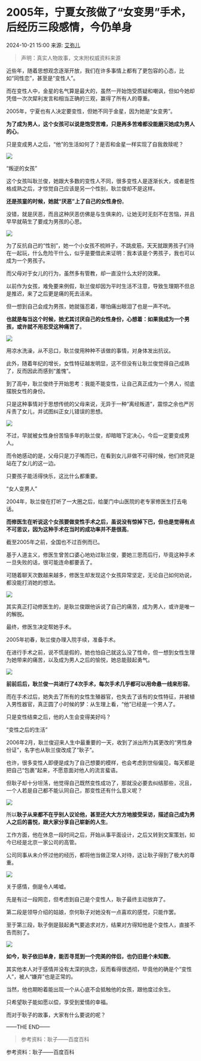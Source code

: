 # 2005年，宁夏女孩做了“女变男”手术，后经历三段感情，今仍单身

2024-10-21 15:00 来源: [艾弥儿](http://www.toutiao.com/item/7428059530199564827)

> 声明：真实人物故事，文末附权威资料来源

近些年，随着思想观念逐渐开放，我们在许多事情上都有了更包容的心态，比如“同性恋”，甚至是“变性人”。

而在变性人中，金星的名气算是最大的，虽然一开始饱受质疑和嘲讽，但如今她却凭借一次次犀利发言和相当正确的三观，赢得了所有人的尊重。

2005年，宁夏也有人决定要变性，但她不同于金星，因为她是“女变男”。

**为了成为男人，这个女孩可以说是饱受苦难，只是再多苦难都没能磨灭她成为男人的心**。

只是变成男人之后，“他”的生活如何了？是否和金星一样实现了自我救赎呢？

![](//q5.itc.cn/q_70/images03/20241021/4172eb4049d34a8f97ca39ee799e6599.jpeg)

“叛逆的女孩”

这个女孩叫耿兰俊，她跟大多数的变性人不同，很多变性人是逐渐长大，或者是性格成熟之后，才惊觉自己应该是另一个性别，耿兰俊却不是这样。

**还是孩童的时候，她就“厌恶”上了自己的女性身份**。

没错，就是厌恶，而且这种厌恶仿佛是与生俱来的，让她无时无刻不在苦恼，并且早早就萌生了要成为男孩的心思。

![](//q8.itc.cn/q_70/images03/20241021/05217bb97c054e75aae9df4200cd64f2.jpeg)

为了反抗自己的“性别”，她一个小女孩不梳辫子，不跳皮筋，天天就跟男孩子们待在一起玩，什么危险干什么，似乎是要借此来证明：我本该是个男孩子，我也可以成为一个男孩子。

而父母对于女儿的行为，虽然多有管教，却一直没什么太好的效果。

以前作为女孩，难免要来例假，耿兰俊却因为平时生活不注意，导致生理期不但总是推迟，来了之后更是痛的死去活来。

但一想到自己会成为男孩，她就强忍着，哪怕痛出眼泪了也是一声不吭。

**也就是每当这个时候，她尤其讨厌自己的女性身份，心想着：如果我成为一个男孩，或许就不用忍受这种痛苦了**。

![](//q1.itc.cn/q_70/images03/20241021/1c10be03c654425bbbacb6d2ad9867e3.jpeg)

用凉水洗澡，从不忌口，耿兰俊用种种不该做的事情，对身体发出抗议。

此外，随着年纪的增长，女性特征越发明显，这不但没有让耿兰俊觉得自己成熟了，反而因此而感到“羞愧”。

到了高中，耿兰俊终于开始思考：我能不能变性，让自己真正成为一个男人，彻底摆脱女性的身份。

只是这种事情对于思想传统的父母来说，无异于一种“离经叛道”，震惊之余也严厉斥责了女儿，并试图纠正女儿错误的思想。

![](//q3.itc.cn/q_70/images03/20241021/cf89fedb449d4ee5926ba2c8beebc119.jpeg)

不过，早就被女性身份苦恼多年的耿兰俊，却暗暗下定决心，今后一定要变成男人。

而令她感动的是，父母只是刀子嘴而已，在看到女儿非做不可得时候，他们终究是站在了女儿的这一边。

只要孩子能活得快乐，这比什么都重要。

“女人变男人”

2004年，耿兰俊在打听了一大圈之后，给厦门中山医院的老专家修医生打去电话。

**而修医生在听说这个女孩要做变性手术之后，虽说没有惊掉下巴，但也是觉得有点不可思议，因为这种手术在当时的成功率并不是很高**。

截至2005年之前，全国也不过百例而已。

基于人道主义，修医生曾苦口婆心地劝过耿兰俊，要她三思而后行，毕竟这种手术一旦失败的话，很可能连命都要丢了。

可随着聊天次数越来越多，修医生却发现这个女孩异常坚定，无论自己如何劝说，都没能打消她的想法。

![](//q6.itc.cn/q_70/images03/20241021/22fe837058624184a7bf58517d554b8f.jpeg)

其实真正打动修医生的，是耿兰俊跟他诉说了自己的痛苦，成为男人，或许是唯一的解脱。

最终，修医生决定帮她手术。

2005年初春，耿兰俊办理入院手续，准备手术。

在进行手术之前，说不慌是假的，她也怕自己就这么没了性命，但一想到女性生理为她带来的痛苦，以及成为男人之后的愉悦，她总能鼓起勇气。

![](//q6.itc.cn/q_70/images03/20241021/3c10a93ecfb5410f8867046eba7360e4.jpeg)

**前前后后，耿兰俊一共进行了4次手术，每次手术几乎都可以用命悬一线来形容**。

而在手术过后，她失去了所有的女性生殖器官，也失去了该有的女性特征，并被植入男性器官，真正圆了小时候的梦：从生理上看，“他”已经是一个男人了。

只是变性结束之后，他的人生会变得美好吗？

“变性之后的生活”

2006年2月，耿兰俊迎来人生中最重要的一天，收到了派出所为其更改的“男性身份证”，名字也从耿兰俊改成了“耿子”。

也许，很多变性人即便是成为了自己想要的模样，也会考虑到世俗偏见，每天都是把自己“包裹”起来，不愿意面对他人的流言蜚语。

但耿子却十分坦荡，他觉得自己既然变性成功了，那就没必要去纠结那些，况且，一个人若是自己都不能认同自己，那变性还有什么意义呢？

![](//q9.itc.cn/q_70/images03/20241021/5c81ccd1284e4e08833a83679c7a064c.jpeg)

所以**耿子从来都不在乎别人议论他，甚至还大大方方地接受采访，描述自己成为男人之后的喜悦，跟大家分享自己崭新的人生**。

工作方面，他在休息一段时间之后，开始从事平面设计，之后又转到文案策划，如今已经是北京一家公司的高管。

公司同事从未介怀过他的经历，都将他当做正常人对待，这让耿子得到了极大的尊重。

![](//q1.itc.cn/q_70/images03/20241021/21ac2b76f9224ce295468c8aa56ad112.jpeg)

关于感情，倒是令人唏嘘。

先是有过一段网恋，但考虑到自己是个变性人，耿子最终主动放弃了。

第二段是领导介绍的姑娘，奈何耿子对她没有一点喜欢的感觉，只能作罢。

至于第三段，耿子倒是鼓起勇气要追求对方，结果对方得知他是个变性人，直接不告而别了。

![](//q0.itc.cn/q_70/images03/20241021/58859eef354c453f93d4f9943f9aa72a.jpeg)

**如今，耿子依旧单身，能否寻觅到一个完美的伴侣，也仍旧是个未知数**。

其实他本人对于感情并没有太深的执念，反而看得很透彻，毕竟他的确是个“变性人”，被人“嫌弃”也是正常的。

当然，他也期盼着能出现一个从心底不会抵触他的女孩，跟他度过余生。

只希望耿子能如愿以偿，享受到爱情的幸福。

而对于耿子的故事，大家有什么要说的呢？

——THE END——

> 参考资料：耿子——百度百科

参考资料：耿子——百度百科